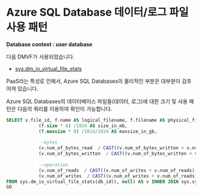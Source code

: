 # Azure SQL Database 데이터/로그 파일 사용 패턴

**Database context : user database**

다음 DMVF가 사용되었습니다.

- [sys.dm_io_virtual_file_stats](https://msdn.microsoft.com/en-us/library/ms190326.aspx)

PaaS라는 특성로 인해서, Azure SQL Databases의 물리적인 부분은 대부분이 감추어져 있습니다.

Azure SQL Databases의 데이터베이스 파일들(데이터, 로그)에 대한 크기 및 사용 패턴은 다음의 쿼리를 이용하여 확인이 가능합니다.

```SQL
SELECT v.file_id, f.name AS logical_filename, f.filename AS physical_filename,
			(f.size * 8) /1024 AS size_in_mb,
			(f.maxsize * 8) /1024/1024 AS maxsize_in_gb,
			
			--bytes
			(v.num_of_bytes_read  / CAST((v.num_of_bytes_written + v.num_of_bytes_read) AS decimal)) * 100 AS ReadBytesRatio,
			(v.num_of_bytes_written  / CAST((v.num_of_bytes_written + v.num_of_bytes_read) AS decimal)) * 100 AS WriteBytesRatio,
			
			--operation
			(v.num_of_reads  / CAST((v.num_of_writes + v.num_of_reads) AS decimal)) * 100 AS ReadsNumRatio,
			(v.num_of_writes  / CAST((v.num_of_writes + v.num_of_reads) AS decimal)) * 100 AS WritesNumRatio
FROM sys.dm_io_virtual_file_stats(db_id(), null) AS v INNER JOIN sys.sysfiles AS f ON v.file_id = f.fileid;
GO
```